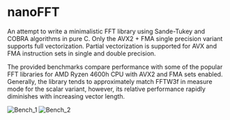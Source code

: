 # nanoFFT
An attempt to write a minimalistic FFT library using Sande-Tukey and COBRA algorithms in pure C. Only the AVX2 + FMA single precision variant supports full vectorization. Partial vectorization is supported for AVX and FMA instruction sets in single and double precision.

The provided benchmarks compare performance with some of the popular FFT libraries for AMD Ryzen 4600h CPU with AVX2 and FMA sets enabled. Generally, the library tends to approximately match FFTW3f in measure mode for the scalar variant, however, its relative performance rapidly diminishes with increasing vector length.

![Bench_1](https://github.com/user-attachments/assets/bd50d30c-2846-46d9-9cbe-05c3429e5143)
![Bench_2](https://github.com/user-attachments/assets/db298a76-44bd-465b-a7de-1effb5366638)
